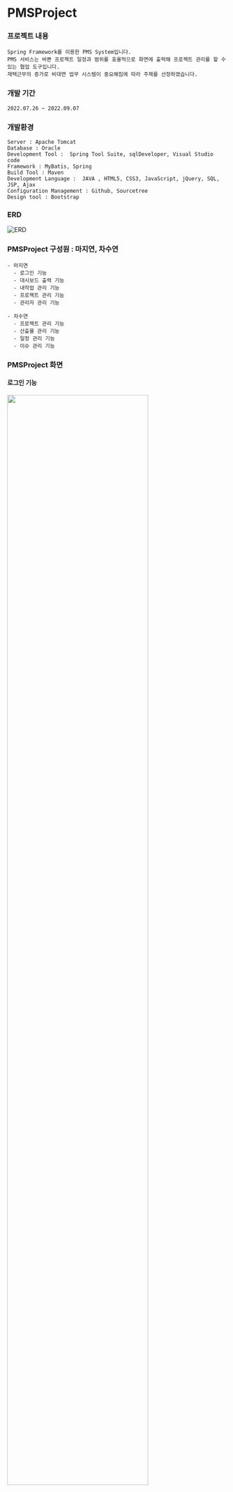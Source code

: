 #  PMSProject


### 프로젝트 내용
```
Spring Framework를 이용한 PMS System입니다. 
PMS 서비스는 바쁜 프로젝트 일정과 범위를 효율적으로 화면에 출력해 프로젝트 관리를 할 수 있는 협업 도구입니다. 
재택근무의 증가로 비대면 업무 시스템이 중요해짐에 따라 주제를 선정하였습니다.
```


### 개발 기간
```
2022.07.26 ~ 2022.09.07
```


### 개발환경  
```
Server : Apache Tomcat 
Database : Oracle
Development Tool :  Spring Tool Suite, sqlDeveloper, Visual Studio code
Framework : MyBatis, Spring
Build Tool : Maven
Development Language :  JAVA , HTML5, CSS3, JavaScript, jQuery, SQL, JSP, Ajax
Configuration Management : Github, Sourcetree 
Design tool : Bootstrap
```


### ERD
![ERD](https://user-images.githubusercontent.com/97590398/184394968-7831821d-dd34-421f-93a8-266f6b821fa7.png)


###  PMSProject 구성원 : 마지연, 차수연
```
- 마지연 
  - 로그인 기능
  - 대시보드 출력 기능
  - 내작업 관리 기능
  - 프로젝트 관리 기능
  - 관리자 관리 기능 
  
- 차수연 
  - 프로젝트 관리 기능
  - 산출물 관리 기능
  - 일정 관리 기능
  - 이슈 관리 기능
```


###  PMSProject 화면
#### 로그인 기능
<img width="80%" src="https://user-images.githubusercontent.com/104612045/189580600-188e073a-2ecd-4ae5-b0aa-2e631e15a818.gif"/>  

```
로그인 시 관리자, PL, 사원을 구분하여 왼쪽 메뉴를 다르게 출력합니다.
```

#### 대시보드 출력 기능
<img width="80%" src="https://user-images.githubusercontent.com/104612045/189579418-95eae8fe-e151-4d0e-acc1-9416edb2638c.gif"/>  

```
종합현황, 팀별현황, 개인별현황으로 프로젝트 진행 상태를 출력합니다.
각 출력 블럭에서는 링크를 통해 상세 페이지로 연결됩니다.
```

#### 관리자 기능
<img width="80%" src="https://user-images.githubusercontent.com/104612045/189577628-b32e17fc-4d96-4f1b-b54f-6bb6b1a4b1f8.gif"/>  

```
관리자로 로그인 시, 사용자 관리 메뉴에서는 사원들의 정보를 수정, 삭제, 등록할 수 있습니다.
프로젝트 관리 메뉴에서는 팀과 프로젝트를 등록하고 수정할 수 있습니다.
```

####  PL 기능
<img width="80%" src="https://user-images.githubusercontent.com/104612045/189595344-290455a4-1cd5-4e02-976a-6687ec28e21a.gif"/>  

```
PL로 로그인 시, 본인에게 할당된 프로젝트를 수정하고 팀원을 추가할 수 있습니다.
그 프로젝트의 스테이지를 수정, 삭제, 등록할 수 있는데 진행중인 작업이 있다면 삭제는 불가능합니다.
마찬가지로 해당 스테이지의 작업도 수정, 삭제, 등록할 수 있습니다.
```

#### 내작업 기능
<img width="80%" src="https://user-images.githubusercontent.com/104612045/189607773-84e25bb9-fc81-4edd-ab4c-f1d0386eca49.gif"/>  

```
본인에게 해당되는 프로젝트의 작업만 수정, 삭제, 등록할 수 있습니다.
```

### 프로젝트 관리 기능
#### 프로젝트 센터 - 메인 페이지
![프로젝트센터](https://user-images.githubusercontent.com/97590398/189340452-dc4c5e11-d069-43fc-9036-3f77b56a7cf9.gif)
```
- 모든 프로젝트 목록을 확인할 수 있고, 검색 조건(프로젝트 상태, 팀)을 선택하여 프로젝트를 검색할 수 있다.
- 프로젝트 명, 산출물, 이슈 클릭 시 프로젝트에 해당하는 정보를 확인할 수 있다.
```

#### 프로젝트 센터 - 정보 페이지
![프로젝트센터 상세정보](https://user-images.githubusercontent.com/97590398/189340465-de67daf0-6cd7-4aa5-a9d6-c90031f2b6ab.gif)
```
- 프로젝트 명을 클릭 시 프로젝트에 대한 기본정보, 팀원, WBS, 배정현황, 이슈, 산출물, 비용을 확인할 수 있다.
```

#### 프로젝트 산출물 페이지
![프로젝트산출물](https://user-images.githubusercontent.com/97590398/189340473-e1083d5f-686d-47fb-a4dd-dec09232903e.gif)
```
- 모든 프로젝트의 산출물을 확인할 수 있고, 파일명을 입력하여 산출물을 검색할 수 있다.
- 산출물 조회, 등록, 수정, 삭제를 할 수 있다.
- 한 개의 파일을 업로드, 다운로드를 할 수 있다.
```

#### 산출물 관리 기능
![내산출물관리](https://user-images.githubusercontent.com/97590398/189340425-7cdcb20d-7e61-4b93-aef7-f05ef1a1443a.gif)
```
- 본인이 등록한 산출물을 확인할 수 있고, 검색 조건(프로젝트, 산출물 종류, 파일명)을 선택하여 산출물을 검색할 수 있다.
- 산출물 조회, 등록, 수정, 삭제를 할 수 있다.
- 한 개의 파일을 업로드, 다운로드를 할 수 있다.
```

#### 일정 관리 기능
![내일정관리](https://user-images.githubusercontent.com/97590398/189340435-58602d3a-b64f-4ac2-b542-2ad9dc064345.gif)
```
- 본인의 일정을 조회, 등록, 수정, 삭제를 할 수 있다.
```
#### 이슈 관리 기능
![내이슈관리](https://user-images.githubusercontent.com/97590398/189340427-3617acde-d013-487e-a4ce-20983bec6971.gif)
```
- 본인이 등록한 이슈를 확인할 수 있고, 검색 조건(긴급여부, 이슈제목)을 선택하여 이슈를 검색할 수 있다.
- 이슈 조회, 등록, 수정을 할 수 있다.
- 한 개의 파일을 업로드, 다운로드를 할 수 있다.
```

### TroublShooting
```
- 마지연 : 
1. 페이지마다 로그인 계정의 정보로 화면을 출력해야 했습니다. 
DB의 테이블을 세세하게 나눠서 로그인 아이디만 가져왔을 때 controller에서 팀 이름이나 직급등 관련 정보를 가져오기 번거롭다 생각하여 처음 로그인 session에 대부분의 정보를 저장했습니다. 
하지만 쿠키에 허용되는 용량이 작으며 클라이언트가 많아질 때 문제가 되기 때문에 최소한의 정보를 저장해야 한다는 것을 알게 되었습니다.

2. 데이터를 넘기고 나서도 등록, 수정과 삭제 각각 페이지를 만들고 똑같은 데이터를 받아 사용하는 것은 똑같은 코드가 반복된다 생각하였습니다. 그
래서 한 페이지에 모달창 여러 개 구현하고 데이터를 이용하는 방식을 사용했습니다. 
또, 해당 페이지에서 데이터를 표에 출력한 후 한 개의 내용을 수정하려고 할 때, 선택된 행의 내용만을 다음 페이지로 넘기기 어려웠습니다. 
자바스크립트로 수정 버튼을 누르면 표에서 몇 번째 행을 눌렀는지 확인 후 해당 sequence 번호를 append로 input 태그를 추가해 controller에게 정보를 넘겼습니다. 
이때, 새로고침을 하지 않으면 input 태그가 계속 쌓이는 문제가 발생했습니다. 이것을 해결하기 위해 모달창은 취소 버튼으로만 닫게 수정하고 취소 버튼을 누르면 추가한 input 태그의 class를 이용해 삭제하도록 구현했습니다. 
삭제도 마찬가지로 표의 몇 행을 눌렀는지 확인 후 표에 hidden으로 숨겨둔 sequence 번호를 얻어왔습니다. 그리고 append를 이용해  sequence 번호의 삭제 page로 이동 버튼을 만들고 click 이벤트로 넘어가 삭제하도록 구현했습니다.

- 차수연 : 
첫번째 웹 프로젝트는 JSP&Servlet을 이용하였지만 이번 두번째 웹 프로젝트는 Spring Framework, Mybatis, Tiles을 사용하여 이전 프로젝트보다 코드가 훨씬 간편해지고 코드관리가 수월하다라는 것을 느꼈습니다.
```
